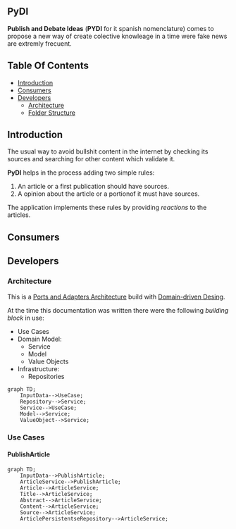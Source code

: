 ## PyDI
__Publish and Debate Ideas__ (__PYDI__ for it spanish nomenclature) comes to propose a new way of create colective knowleage in a time were fake news are extremly frecuent.

## Table Of Contents
  * [Introduction](#introduction)
  * [Consumers](#consumers)
  * [Developers](#developers)
    * [Architecture](#architecture)
    * [Folder Structure](#folder-structure)
  
## Introduction <a name="introduction"></a>
The usual way to avoid bullshit content in the internet by checking its sources and searching for other content which validate it.

__PyDI__ helps in the process adding two simple rules:
  1. An article or a first publication should have sources.
  2. A opinion  about the article or a portionof it must have sources.

The application implements these rules by providing _reactions_ to the articles.

## Consumers <a name="consumers"></a>
## Developers  <a name="developers"></a>
### Architecture <a name="architecture"></a>
This is a [Ports and Adapters Architecture](https://en.wikipedia.org/wiki/Hexagonal_architecture_(software)) build with [Domain-driven Desing](https://en.wikipedia.org/wiki/Hexagonal_architecture_(software)).

At the time this documentation was written there were the following _building block_ in use:
  * Use Cases
  * Domain Model:
    * Service
    * Model
    * Value Objects
  * Infrastructure:
    * Repositories

```mermaid
graph TD;
    InputData-->UseCase;
    Repository-->Service;
    Service-->UseCase;
    Model-->Service;
    ValueObject-->Service;
```

### Use Cases <a name="use-cases"></a>
#### PublishArticle

```mermaid
graph TD;
    InputData-->PublishArticle;
    ArticleService-->PublishArticle;
    Article-->ArticleService;
    Title-->ArticleService;
    Abstract-->ArticleService;
    Content-->ArticleService;
    Source-->ArticleService;
    ArticlePersistentseRepository-->ArticleService;
```